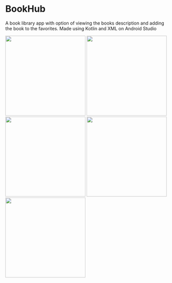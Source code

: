 # BookHub

A book library app with option of viewing the books description and adding the book to the favorites. Made using Kotlin and XML on Android Studio

<img src="https://github.com/malhotrabhavyajot/BookHub/blob/master/Pictures/Screenshot_20200426-162905.jpg" width="250"/> <img src="https://github.com/malhotrabhavyajot/BookHub/blob/master/Pictures/Screenshot_20200426-162921.jpg" width="250"/> <img src="https://github.com/malhotrabhavyajot/BookHub/blob/master/Pictures/Screenshot_20200426-162932.jpg" width="250"/> <img src="https://github.com/malhotrabhavyajot/BookHub/blob/master/Pictures/Screenshot_20200426-162934.jpg" width="250"/> <img src="https://github.com/malhotrabhavyajot/BookHub/blob/master/Pictures/Screenshot_20200426-162937.jpg" width="250"/>
